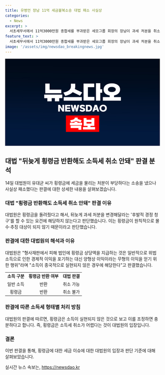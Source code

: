 ```yaml
---
title: 유병언 장남 11억 세금불복소송 대법 패소 사실상
categories:
  - News
excerpt: >
  서초세무서에서 11억3000만원 종합세를 부과받은 세모그룹 회장의 장남이 과세 처분을 취소해 달라고 소송을 냈으나 패소했다. 대법원은 횡령금을 반환했다 해도 세금을 취소할 수 없다는 판결을 내렸다. 유씨가 횡령한 돈은 사후 정당한 절차에 따라 반환했지만, 세금 취소 요건에 해당하지 않는다고 판단했다. 대법원은 횡령금을 반환한 경우에도 세금 부과를 취소할 수 없다는 판례를 내렸다.
feature_text: >
  서초세무서에서 11억3000만원 종합세를 부과받은 세모그룹 회장의 장남이 과세 처분을 취소해 달라고 소송을 냈으나 패소했다. 대법원은 횡령금을 반환했다 해도 세금을 취소할 수 없다는 판결을 내렸다. 유씨가 횡령한 돈은 사후 정당한 절차에 따라 반환했지만, 세금 취소 요건에 해당하지 않는다고 판단했다. 대법원은 횡령금을 반환한 경우에도 세금 부과를 취소할 수 없다는 판례를 내렸다.
image: '/assets/img/newsdao_breakingnews.jpg'
---
```


<p><img src="/assets/img/newsdao_breakingnews.jpg" alt="cryptoinkorea 속보" /></p>

<h2 data-ke-size="size26">대법 "뒤늦게 횡령금 반환해도 소득세 취소 안돼" 판결 분석</h2>

<p data-ke-size="size16">14일 대법원이 유대균 씨가 횡령금에 세금을 물리는 처분이 부당하다는 소송을 냈으나 사실상 패소했다는 판결에 대한 상세한 내용을 살펴보겠습니다.</p>

<h3><b>대법 "횡령금 반환해도 소득세 취소 안돼" 판결 이유</b></h3>

<p data-ke-size="size16">대법원은 횡령금을 돌려줬다고 해서, 뒤늦게 과세 처분을 변경해달라는 '후발적 경정 청구'를 할 수 있는 요건에 해당하지 않는다고 판단했습니다. 이는 횡령금이 원칙적으로 몰수·추징 대상이 되지 않기 때문이라고 판단했습니다.</p>

<h3><b>판결에 대한 대법원의 해석과 이유</b></h3>

<p data-ke-size="size16">대법원은 "형사재판에서 피해 법인에 횡령금 상당액을 지급하는 것은 일반적으로 위법 소득으로 인한 경제적 이익을 포기하는 대신 양형상 이익이라는 무형의 이익을 얻기 위한 행위"라며 "소득이 종국적으로 실현되지 않은 경우에 해당한다"고 판결했습니다.</p>

<table>
    <tbody>
        <tr>
            <td style="text-align: center; height: 17px;"><b>소득 구분</b></td>
            <td style="text-align: center; height: 17px;"><b>횡령금 반환 여부</b></td>
            <td style="text-align: center; height: 17px;"><b>대법 판결</b></td>
        </tr>
        <tr>
            <td style="text-align: center; height: 17px;">일반 소득</td>
            <td style="text-align: center; height: 17px;">반환</td>
            <td style="text-align: center; height: 17px;">취소 가능</td>
        </tr>
        <tr>
            <td style="text-align: center; height: 17px;">횡령금</td>
            <td style="text-align: center; height: 17px;">반환</td>
            <td style="text-align: center; height: 17px;">취소 불가</td>
        </tr>
    </tbody>
</table>

<h3><b>판결에 따른 소득세 형태별 처리 방침</b></h3>

<p data-ke-size="size16">대법원의 판결에 따르면, 횡령금은 소득이 실현되지 않은 것으로 보고 이를 조정하면 충분하다고 합니다. 즉, 횡령금은 소득세 취소가 어렵다는 것이 대법원의 입장입니다.</p>

<h3><b>결론</b></h3>

<p data-ke-size="size16">이번 판결을 통해, 횡령금에 대한 세금 이슈에 대한 대법원의 입장과 판단 기준에 대해 살펴보았습니다.</p>
실시간 뉴스 속보는, <a href="https://newsdao.kr" rel="dofollow">https://newsdao.kr</a>



